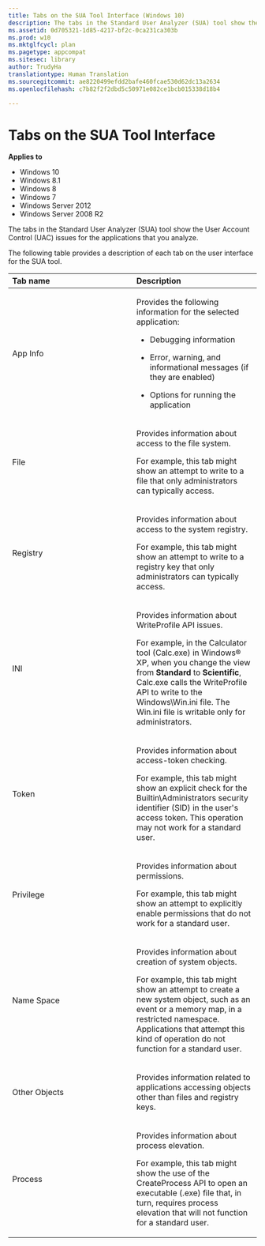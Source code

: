 ```yaml
---
title: Tabs on the SUA Tool Interface (Windows 10)
description: The tabs in the Standard User Analyzer (SUA) tool show the User Account Control (UAC) issues for the applications that you analyze.
ms.assetid: 0d705321-1d85-4217-bf2c-0ca231ca303b
ms.prod: w10
ms.mktglfcycl: plan
ms.pagetype: appcompat
ms.sitesec: library
author: TrudyHa
translationtype: Human Translation
ms.sourcegitcommit: ae8220499efdd2bafe460fcae530d62dc13a2634
ms.openlocfilehash: c7b82f2f2dbd5c50971e082ce1bcb015338d18b4

---
```


# Tabs on the SUA Tool Interface


**Applies to**

-   Windows 10
-   Windows 8.1
-   Windows 8
-   Windows 7
-   Windows Server 2012
-   Windows Server 2008 R2

The tabs in the Standard User Analyzer (SUA) tool show the User Account Control (UAC) issues for the applications that you analyze.

The following table provides a description of each tab on the user interface for the SUA tool.

<table>
<colgroup>
<col width="50%" />
<col width="50%" />
</colgroup>
<thead>
<tr class="header">
<th align="left">Tab name</th>
<th align="left">Description</th>
</tr>
</thead>
<tbody>
<tr class="odd">
<td align="left"><p>App Info</p></td>
<td align="left"><p>Provides the following information for the selected application:</p>
<ul>
<li><p>Debugging information</p></li>
<li><p>Error, warning, and informational messages (if they are enabled)</p></li>
<li><p>Options for running the application</p></li>
</ul></td>
</tr>
<tr class="even">
<td align="left"><p>File</p></td>
<td align="left"><p>Provides information about access to the file system.</p>
<p>For example, this tab might show an attempt to write to a file that only administrators can typically access.</p></td>
</tr>
<tr class="odd">
<td align="left"><p>Registry</p></td>
<td align="left"><p>Provides information about access to the system registry.</p>
<p>For example, this tab might show an attempt to write to a registry key that only administrators can typically access.</p></td>
</tr>
<tr class="even">
<td align="left"><p>INI</p></td>
<td align="left"><p>Provides information about WriteProfile API issues.</p>
<p>For example, in the Calculator tool (Calc.exe) in Windows® XP, when you change the view from <strong>Standard</strong> to <strong>Scientific</strong>, Calc.exe calls the WriteProfile API to write to the Windows\Win.ini file. The Win.ini file is writable only for administrators.</p></td>
</tr>
<tr class="odd">
<td align="left"><p>Token</p></td>
<td align="left"><p>Provides information about access-token checking.</p>
<p>For example, this tab might show an explicit check for the Builtin\Administrators security identifier (SID) in the user's access token. This operation may not work for a standard user.</p></td>
</tr>
<tr class="even">
<td align="left"><p>Privilege</p></td>
<td align="left"><p>Provides information about permissions.</p>
<p>For example, this tab might show an attempt to explicitly enable permissions that do not work for a standard user.</p></td>
</tr>
<tr class="odd">
<td align="left"><p>Name Space</p></td>
<td align="left"><p>Provides information about creation of system objects.</p>
<p>For example, this tab might show an attempt to create a new system object, such as an event or a memory map, in a restricted namespace. Applications that attempt this kind of operation do not function for a standard user.</p></td>
</tr>
<tr class="even">
<td align="left"><p>Other Objects</p></td>
<td align="left"><p>Provides information related to applications accessing objects other than files and registry keys.</p></td>
</tr>
<tr class="odd">
<td align="left"><p>Process</p></td>
<td align="left"><p>Provides information about process elevation.</p>
<p>For example, this tab might show the use of the CreateProcess API to open an executable (.exe) file that, in turn, requires process elevation that will not function for a standard user.</p></td>
</tr>
</tbody>
</table>

 

 

 








<!--HONumber=Jun16_HO4-->


